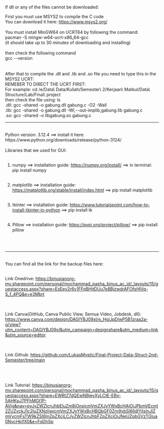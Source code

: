 
If dll or any of the files cannot be downloaded: <br>

First you must use MSYS2 to compile the C code <br>
You can download it here: https://www.msys2.org/ <br>
<br>
You must install MinGW64 on UCRT64 by following the command:<br>
pacman -S mingw-w64-ucrt-x86_64-gcc<br>
(it should take up to 30 minutes of downloading and installing)<br>
<br>
then check the following command<br>
gcc --version<br><br><br>
After that to compile the .dll and .lib and .so file you need to type this in the MSYS2 UCRT:<br>
REMEBER TO DIRECT THE UCRT FIRST: <br>
For example: cd /e/Data\ Data/Kuliah/Semester\ 2/Kerjaan\ Matkul/Data\ Structure/Lab/Final\ project <br>
then check the file using: ls <br>
.dll: gcc -shared -o gabung.dll gabung.c -O2 -Wall <br> 
.lib: gcc -shared -o gabung.dll -Wl,--out-implib,gabung.lib gabung.c <br>
.so: gcc -shared -o libgabung.so gabung.c <br>


-----------------------------------------------------------------------

<br>
Python version: 3.12.4 ==> install it here: https://www.python.org/downloads/release/python-3124/<br>
<br>
Libraries that we used for GUI:<br><br>

1. numpy ==> installation guide: https://numpy.org/install/ ==> in terminal: pip install numpy<br><br>

2. matplotlib ==> installation guide: https://matplotlib.org/stable/install/index.html ==> pip install matplotlib<br><br>

3. tkinter ==> installation guide: https://www.tutorialspoint.com/how-to-install-tkinter-in-python ==> pip install tk<br><br>

4. Pillow ==> installation guide: https://pypi.org/project/pillow/ ==> pip install pillow<br><br>
<br>

-----------------------------------------------------------------------
<br>
You can find all the link for the backup files here: <br>
<br>

Link Onedrive: https://binusianorg-my.sharepoint.com/personal/mochammad_pasha_binus_ac_id/_layouts/15/guestaccess.aspx?share=EsEey2r6y1FFqBHjtDUu7e8BjzwdrAFOfsHlVq-S_f_4PQ&e=e3Mbrt
<br><br><br>

Link Canva(GitHub, Canva Public View, Semua Video, Jobdesk, dll): https://www.canva.com/design/DAGIYBJ09xI/e_HgiJpDiwP5B1zraa2a-g/view?utm_content=DAGIYBJ09xI&utm_campaign=designshare&utm_medium=link&utm_source=editor
<br><br><br>

Link Github: https://github.com/LukasMystic/Final-Project-Data-Struct-2nd-Semester/tree/main

<br><br><br>
Link Tutorial: https://binusianorg-my.sharepoint.com/personal/mochammad_pasha_binus_ac_id/_layouts/15/guestaccess.aspx?share=EWRtZ7dQEwNBjeyXyLCtE-EBv-5AHKpJ7PFhMGt1P-AVig&nav=eyJyZWZlcnJhbEluZm8iOnsicmVmZXJyYWxBcHAiOiJPbmVEcml2ZUZvckJ1c2luZXNzIiwicmVmZXJyYWxBcHBQbGF0Zm9ybSI6IldlYiIsInJlZmVycmFsTW9kZSI6InZpZXciLCJyZWZlcnJhbFZpZXciOiJNeUZpbGVzTGlua0NvcHkifX0&e=FqDhSp


